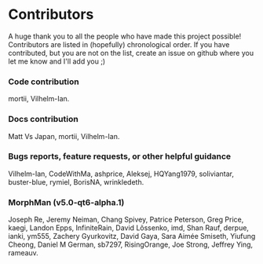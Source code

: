 # Contributors
A huge thank you to all the people who have made this project possible! Contributors are listed in (hopefully) chronological order.
If you have contributed, but you are not on the list, create an issue on github where you let me know and I'll add you ;)


### Code contribution
mortii, Vilhelm-Ian.

### Docs contribution
Matt Vs Japan, mortii, Vilhelm-Ian.

### Bugs reports, feature requests, or other helpful guidance
Vilhelm-Ian, CodeWithMa, ashprice, Aleksej, HQYang1979, soliviantar, buster-blue, rymiel, BorisNA, wrinkledeth.


### MorphMan (v5.0-qt6-alpha.1)
Joseph Re, Jeremy Neiman, Chang Spivey, Patrice Peterson, Greg Price, kaegi, Landon Epps, InfiniteRain, David Lõssenko,
imd, Shan Rauf, derpue, ianki, ym555, Zachery Gyurkovitz, David Gaya, Sara Aimée Smiseth, Yiufung Cheong, Daniel M German,
sb7297, RisingOrange, Joe Strong, Jeffrey Ying, rameauv.